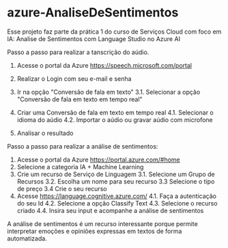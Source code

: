 # azure-AnaliseDeSentimentos
Esse projeto faz parte da prática 1 do curso de Serviços Cloud com foco em IA: Analise de Sentimentos com Language Studio no Azure AI

Passo a passo para realizar a tanscrição do aúdio.

1. Acesse o portal da Azure https://speech.microsoft.com/portal
   
2. Realizar o Login com seu e-mail e senha
   
3. Ir na opção "Conversão de fala em texto" 
3.1. Selecionar a opção "Conversão de fala em texto em tempo real"
  
4. Criar uma Conversão de fala em texto em tempo real 
4.1. Selecionar o idioma do aúdio 
4.2. Importar o aúdio ou gravar aúdio com microfone
   
5. Analisar o resultado

Passo a passo para realizar a análise de sentimentos:

1. Acesse o portal da Azure https://portal.azure.com/#home
2. Selecione a categoria IA + Machine Learning
3. Crie um recurso de Serviço de Linguagem 
3.1. Selecione um Grupo de Recursos 
3.2. Escolha um nome para seu recurso 
3.3 Selecione o tipo de preço 
3.4 Crie o seu recurso
4. Acesse https://language.cognitive.azure.com/ 
4.1. Faça a autenticação do seu Id 
4.2. Selecione a opção Classify Text 
4.3. Selecione o recurso criado 
4.4. Insira seu input e acompanhe a análise de sentimentos

A análise de sentimentos é um recurso interessante porque permite interpretar emoções e opiniões expressas em textos de forma automatizada.


